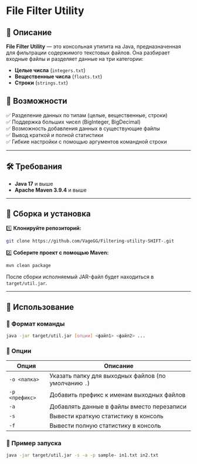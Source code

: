 # File Filter Utility

## 📌 Описание
**File Filter Utility** — это консольная утилита на Java, предназначенная для фильтрации содержимого текстовых файлов. Она разбирает входные файлы и разделяет данные на три категории:
- **Целые числа** (`integers.txt`)
- **Вещественные числа** (`floats.txt`)
- **Строки** (`strings.txt`)

## 🚀 Возможности
✅ Разделение данных по типам (целые, вещественные, строки)  
✅ Поддержка больших чисел (BigInteger, BigDecimal)  
✅ Возможность добавления данных в существующие файлы  
✅ Вывод краткой и полной статистики  
✅ Гибкие настройки с помощью аргументов командной строки

---

## 🛠️ Требования
- **Java 17** и выше
- **Apache Maven 3.9.4** и выше

---

## 🔧 Сборка и установка
1️⃣ **Клонируйте репозиторий:**
```sh
git clone https://github.com/VageGG/Filtering-utility-SHIFT-.git
```

2️⃣ **Соберите проект с помощью Maven:**
```sh
mvn clean package
```
После сборки исполняемый JAR-файл будет находиться в `target/util.jar`.

---

## 📌 Использование
### 📜 Формат команды
```sh
java -jar target/util.jar [опции] <файл1> <файл2> ...
```

### 🔹 Опции
| Опция  | Описание |
|--------|----------|
| `-o <папка>`  | Указать папку для выходных файлов (по умолчанию `.`) |
| `-p <префикс>` | Добавить префикс к именам выходных файлов |
| `-a`   | Добавлять данные в файлы вместо перезаписи |
| `-s`   | Вывести краткую статистику в консоль |
| `-f`   | Вывести полную статистику в консоль |

### 🔹 Пример запуска

```sh
java -jar target/util.jar -s -a -p sample- in1.txt in2.txt
```
